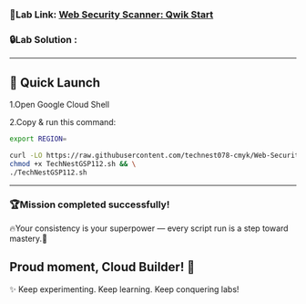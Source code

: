 ###  🎯Lab Link: [Web Security Scanner: Qwik Start](https://www.cloudskillsboost.google/games/6463/labs/40621)


### 🔒Lab Solution :
---

## 🚀 Quick Launch
1.Open Google Cloud Shell

2.Copy & run this command:

```bash
export REGION=
``` 

``` bash
curl -LO https://raw.githubusercontent.com/technest078-cmyk/Web-Security-Scanner-Qwik-Start/main/TechNestGSP112.sh && \
chmod +x TechNestGSP112.sh && \
./TechNestGSP112.sh

```

---

### 🏆Mission completed successfully! 
🔥Your consistency is your superpower — every script run is a step toward mastery.🌟  

   Proud moment, Cloud Builder! 🎊  
---

✨ Keep experimenting. Keep learning. Keep conquering labs!  
